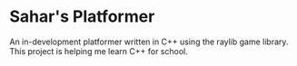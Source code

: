 # Sahar's Platformer
An in-development platformer written in C++ using the raylib game library. This project is helping me learn C++ for school.